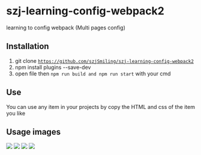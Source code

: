 # szj-learning-config-webpack2
learning to config webpack (Multi pages config)


## Installation
1. git clone <code>https://github.com/szjSmiling/szj-learning-config-webpack2</code>
2. npm install plugins --save-dev
3. open file then <code>npm run build and npm run start</code> with your cmd

## Use
You can use any item in your projects by copy the HTML and css of the item you like

## Usage images
![](src/img/b_flight1.png)
![](src/img/b_flight2.png)
![](src/img/b_flight3.png)
![](src/img/b_flight4.png)